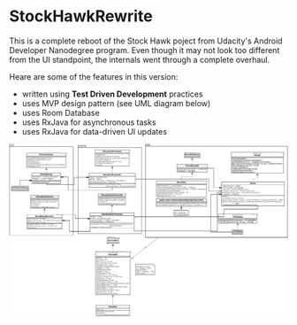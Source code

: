 # StockHawkRewrite

This is a complete reboot of the Stock Hawk poject from
Udacity's Android Developer Nanodegree program.
Even though it may not look
too different from the UI standpoint, the internals
went through a complete overhaul.


Heare are some of the features in this version:
- written using **Test Driven Development** practices
- uses MVP design pattern (see UML diagram below)
- uses Room Database
- uses RxJava for asynchronous tasks
- uses RxJava for data-driven UI updates

![UML Diagram](https://github.com/vrestivo/StockHawkRewrite/blob/master/stock_hawk_rewrite_uml.png)

